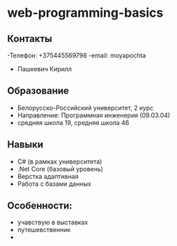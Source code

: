 # web-programming-basics

 
## Контакты 
-Телефон: +375445569798
-email: moyapochta
- Пашкевич Кирилл
 

## Образование 
 
- Белорусско-Российский университет, 2 курс 
- Направление: Программная инженерия (09.03.04)
- средняя школа 19, средняя школа 46
 
## Навыки 
 
- C# (в рамках университета) 
- .Net Core (базовый уровень) 
- Верстка адаптивная
- Работа с базами данных
  
## Особенности: 
- учавствую в выставках
- путешевственник
- 

